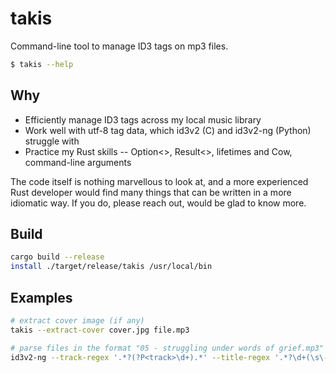 # takis

Command-line tool to manage ID3 tags on mp3 files.

```bash
$ takis --help
```

## Why

- Efficiently manage ID3 tags across my local music library
- Work well with utf-8 tag data, which id3v2 (C) and id3v2-ng (Python) struggle with
- Practice my Rust skills -- Option<>, Result<>, lifetimes and Cow, command-line arguments

The code itself is nothing marvellous to look at, and a more experienced Rust developer would find many things that can be written in a more idiomatic way. If you do, please reach out, would be glad to know more.

## Build

```bash
cargo build --release
install ./target/release/takis /usr/local/bin
```

## Examples

```bash
# extract cover image (if any)
takis --extract-cover cover.jpg file.mp3

# parse files in the format "05 - struggling under words of grief.mp3" (or similar), clear existing tag, extract track number and song title, set album, year, cover and rename files to "05 - Struggling Under Words Of Grief.mp3"
id3v2-ng --track-regex '.*?(?P<track>\d+).*' --title-regex '.*?\d+(\s\-|\.)?\s(?P<title>.*)\.mp3' --genre 'Metalcore' --artist 'Shot For My Lover' --album 'The Toxin' --year 2005 --cover cover.jpg --clear --rename ./*.mp3
```
